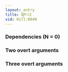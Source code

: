 ```yaml
---
layout: entry
title: སྐེམ་√2
vid: Hill:0049
---
```

### Dependencies (N = 0)


### Two overt arguments


### Three overt arguments
